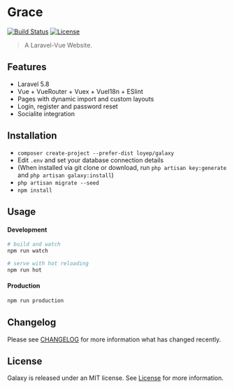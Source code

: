 # Grace

[![Build Status](https://travis-ci.com/loyep/grace.svg?token=YhCvPgf5uspm18kxdLkJ&branch=master)](https://travis-ci.com/loyep/grace)
[![License](https://poser.pugx.org/loyep/grace/license)](LICENSE)

> A Laravel-Vue Website.

## Features

- Laravel 5.8 
- Vue + VueRouter + Vuex + VueI18n + ESlint
- Pages with dynamic import and custom layouts
- Login, register and password reset
- Socialite integration

## Installation

- `composer create-project --prefer-dist loyep/galaxy`
- Edit `.env` and set your database connection details
- (When installed via git clone or download, run `php artisan key:generate` and `php artisan galaxy:install`)
- `php artisan migrate --seed`
- `npm install`

## Usage

#### Development

```bash
# build and watch
npm run watch

# serve with hot reloading
npm run hot
```

#### Production

```bash
npm run production
```

## Changelog

Please see [CHANGELOG](CHANGELOG.md) for more information what has changed recently.


## License

Galaxy is released under an MIT license. See [License](LICENSE) for more information.
